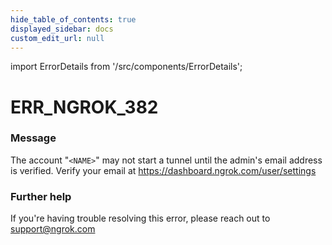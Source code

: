```yaml
---
hide_table_of_contents: true
displayed_sidebar: docs
custom_edit_url: null
---
```


import ErrorDetails from '/src/components/ErrorDetails';

# ERR_NGROK_382

### Message
The account "`<NAME>`" may not start a tunnel until the admin's email address is verified. Verify your email at https://dashboard.ngrok.com/user/settings

### Further help
If you're having trouble resolving this error, please reach out to [support@ngrok.com](mailto:support@ngrok.com?subject=Help%20with%20ERR_NGROK_382)

<ErrorDetails error='err_ngrok_382' />
